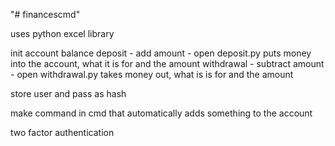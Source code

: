 "# financescmd" 

uses python excel library

init account balance
deposit
    - add amount
    - open deposit.py
        puts money into the account, what it is for and the amount
withdrawal
    - subtract amount
    - open withdrawal.py
        takes money out, what is is for and the amount



store user and pass as hash

make command in cmd that automatically adds something to the account

two factor authentication